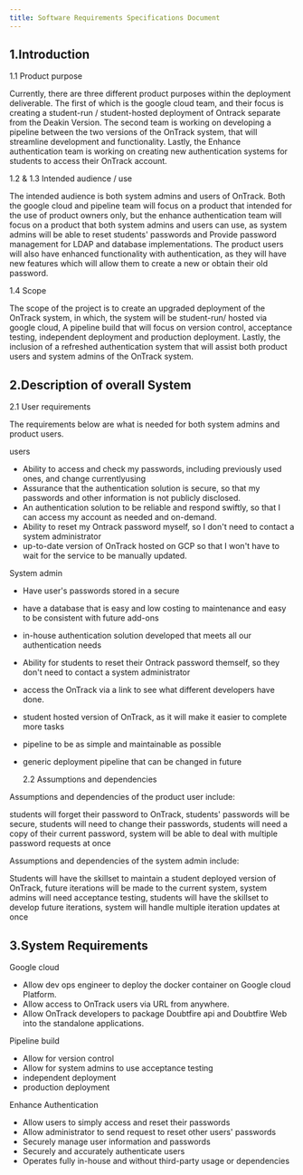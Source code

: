 ```yaml
---
title: Software Requirements Specifications Document
---
```


## 1.Introduction

1.1 Product purpose

Currently, there are three different product purposes within the deployment
deliverable. The first of which is the google cloud team, and their focus
is creating a student-run / student-hosted deployment of Ontrack separate
from the Deakin Version. The second team is working on developing a
pipeline between the two versions of the OnTrack system, that will streamline
development and functionality. Lastly, the Enhance authentication team is
working on creating new authentication systems for students to
access their OnTrack account.

1.2 &amp; 1.3 Intended audience / use

The intended audience is both system admins and users of OnTrack. Both the
google cloud and pipeline team will focus on a product that intended for the
use of product owners only, but the enhance authentication team will focus
on a product that both system admins and users can use, as system
admins will be able to reset students&#39; passwords and Provide password
management for LDAP and database implementations. The product users will also
have enhanced functionality with authentication, as they will have new
features which will allow them to create a new or obtain their old password.

1.4 Scope

The scope of the project is to create an upgraded deployment of the OnTrack
system, in which, the system will be student-run/ hosted via google cloud,
A pipeline build that will focus on version control, acceptance testing,
independent deployment and production deployment. Lastly, the inclusion
of a refreshed authentication system that will assist both product users
and system admins of the OnTrack system.

## 2.Description of overall System

2.1 User requirements

The requirements below are what is needed for both system admins and product users.

users

- Ability to access and check my passwords, including previously used ones,
  and change currentlyusing
- Assurance that the authentication solution is secure, so that my
  passwords and other information is not publicly disclosed.
- An authentication solution to be reliable and respond swiftly, so that I
  can access my account as needed and on-demand.
- Ability to reset my Ontrack password myself, so I don&#39;t need to
  contact a system administrator
- up-to-date version of OnTrack hosted on GCP so that I won&#39;t have to wait
  for the service to be manually updated.

System admin

- Have user&#39;s passwords stored in a secure
- have a database that is easy and low costing to maintenance and easy to
  be consistent with future add-ons
- in-house authentication solution developed that meets all our authentication needs
- Ability for students to reset their Ontrack password themself, so they
  don&#39;t need to contact a system administrator
- access the OnTrack via a link to see what different developers have done.
- student hosted version of OnTrack, as it will make it easier to complete more tasks
- pipeline to be as simple and maintainable as possible
- generic deployment pipeline that can be changed in future

  2.2 Assumptions and dependencies

Assumptions and dependencies of the product user include:

students will forget their password to OnTrack, students&#39; passwords will
be secure, students will need to change their passwords, students will need
a copy of their current password, system
will be able to deal with multiple password requests at once

Assumptions and dependencies of the system admin include:

Students will have the skillset to maintain a student deployed version of
OnTrack, future iterations will be made to the current system, system
admins will need acceptance testing, students will have
the skillset to develop future iterations, system will handle multiple
iteration updates at once

## 3.System Requirements

Google cloud

- Allow dev ops engineer to deploy the docker container on Google cloud Platform.
- Allow access to OnTrack users via URL from anywhere.
- Allow OnTrack developers to package Doubtfire api and Doubtfire Web into the standalone
  applications.

Pipeline build

- Allow for version control
- Allow for system admins to use acceptance testing
- independent deployment
- production deployment

Enhance Authentication

- Allow users to simply access and reset their passwords
- Allow administrator to send request to reset other users&#39; passwords
- Securely manage user information and passwords
- Securely and accurately authenticate users
- Operates fully in-house and without third-party usage or dependencies
